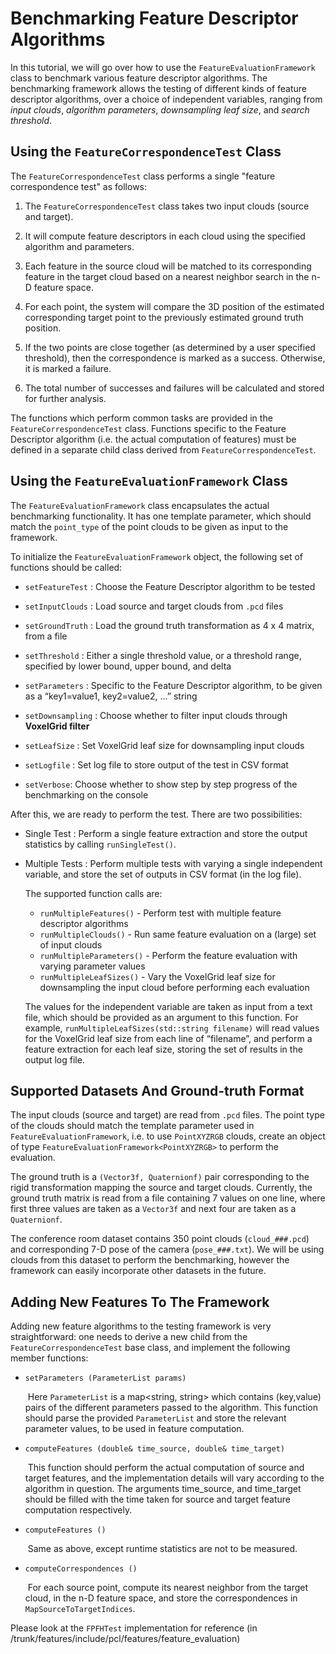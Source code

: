 # Benchmarking Feature Descriptor Algorithms

In this tutorial, we will go over how to use the `FeatureEvaluationFramework` class to benchmark various feature descriptor algorithms. The benchmarking framework allows the testing of different kinds of feature descriptor algorithms, over a choice of independent variables, ranging from *input clouds*, *algorithm parameters*, *downsampling leaf size*, and *search threshold*.

## Using the `FeatureCorrespondenceTest` Class

The `FeatureCorrespondenceTest` class performs a single "feature correspondence test" as follows:

1. The `FeatureCorrespondenceTest` class takes two input clouds (source and target).

2. It will compute feature descriptors in each cloud using the specified algorithm and parameters.

3. Each feature in the source cloud will be matched to its corresponding feature in the target cloud based on a nearest neighbor search in the n-D feature space.
4. For each point, the system will compare the 3D position of the estimated corresponding target point to the previously estimated ground truth position. 
5. If the two points are close together (as determined by a user specified threshold), then the correspondence is marked as a success. Otherwise, it is marked a failure. 
6. The total number of successes and failures will be calculated and stored for further analysis.

The functions which perform common tasks are provided in the `FeatureCorrespondenceTest` class. Functions specific to the Feature Descriptor algorithm (i.e. the actual computation of features) must be defined in a separate child class derived from `FeatureCorrespondenceTest`.

## Using the `FeatureEvaluationFramework` Class

The `FeatureEvaluationFramework` class encapsulates the actual benchmarking functionality. It has one template parameter, which should match the `point_type` of the point clouds to be given as input to the framework.

To initialize the `FeatureEvaluationFramework` object, the following set of functions should be called:

- `setFeatureTest` : Choose the Feature Descriptor algorithm to be tested

- `setInputClouds` : Load source and target clouds from `.pcd` files

- `setGroundTruth` : Load the ground truth transformation as 4 x 4 matrix, from a file

- `setThreshold` : Either a single threshold value, or a threshold range, specified by lower bound, upper bound, and delta

- `setParameters` : Specific to the Feature Descriptor algorithm, to be given as a “key1=value1, key2=value2, ...” string

- `setDownsampling` : Choose whether to filter input clouds through **VoxelGrid filter**

- `setLeafSize` : Set VoxelGrid leaf size for downsampling input clouds

- `setLogfile` : Set log file to store output of the test in CSV format

- `setVerbose`: Choose whether to show step by step progress of the benchmarking on the console

After this, we are ready to perform the test. There are two possibilities:

- Single Test : Perform a single feature extraction and store the output statistics by calling `runSingleTest()`.

- Multiple Tests : Perform multiple tests with varying a single independent variable, and store the set of outputs in CSV format (in the log file).

  The supported function calls are:

  - `runMultipleFeatures()` - Perform test with multiple feature descriptor algorithms
  - `runMultipleClouds()` - Run same feature evaluation on a (large) set of input clouds
  - `runMultipleParameters()` - Perform the feature evaluation with varying parameter values
  - `runMultipleLeafSizes()` - Vary the VoxelGrid leaf size for downsampling the input cloud before performing each evaluation

  The values for the independent variable are taken as input from a text file, which should be provided as an argument to this function. For example, `runMultipleLeafSizes(std::string filename)` will read values for the VoxelGrid leaf size from each line of “filename”, and perform a feature extraction for each leaf size, storing the set of results in the output log file.

## Supported Datasets And Ground-truth Format

The input clouds (source and target) are read from `.pcd` files. The point type of the clouds should match the template parameter used in `FeatureEvaluationFramework`, i.e. to use `PointXYZRGB` clouds, create an object of type `FeatureEvaluationFramework<PointXYZRGB>` to perform the evaluation.

The ground truth is a `(Vector3f, Quaternionf)` pair corresponding to the rigid transformation mapping the source and target clouds. Currently, the ground truth matrix is read from a file containing 7 values on one line, where first three values are taken as a `Vector3f` and next four are taken as a `Quaternionf`.

The conference room dataset contains 350 point clouds (`cloud_###.pcd`) and corresponding 7-D pose of the camera (`pose_###.txt`). We will be using clouds from this dataset to perform the benchmarking, however the framework can easily incorporate other datasets in the future.

## Adding New Features To The Framework

Adding new feature algorithms to the testing framework is very straightforward: one needs to derive a new child from the `FeatureCorrespondenceTest` base class, and implement the following member functions:

- `setParameters (ParameterList params)`

  ​	Here `ParameterList` is a map<string, string> which contains (key,value) pairs of the different parameters passed to the algorithm. This function should parse the provided `ParameterList` and store the relevant parameter values, to be used in feature computation.

- `computeFeatures (double& time_source, double& time_target)`

  ​	This function should perform the actual computation of source and target features, and the implementation details will vary according to the algorithm in question. The arguments time_source, and time_target should be filled with the time taken for source and target feature computation respectively.

- `computeFeatures ()`

  ​	Same as above, except runtime statistics are not to be measured.

- `computeCorrespondences ()`

  ​	For each source point, compute its nearest neighbor from the target cloud, in the n-D feature space, and store the correspondences in `MapSourceToTargetIndices`.

Please look at the `FPFHTest` implementation for reference (in /trunk/features/include/pcl/features/feature_evaluation)


